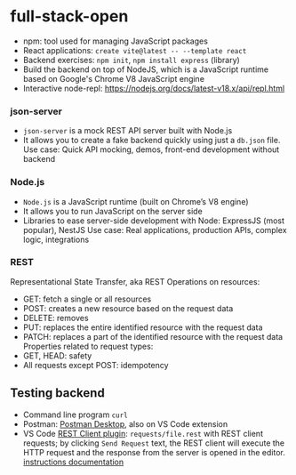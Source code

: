 # full-stack-open

- npm: tool used for managing JavaScript packages
- React applications: `create vite@latest -- --template react`
- Backend exercises: `npm init`, `npm install express` (library)
- Build the backend on top of NodeJS, which is a JavaScript runtime based on Google's Chrome V8 JavaScript engine
- Interactive node-repl: https://nodejs.org/docs/latest-v18.x/api/repl.html

### json-server
- `json-server` is a mock REST API server built with Node.js
- It allows you to create a fake backend quickly using just a `db.json` file.
Use case: Quick API mocking, demos, front-end development without backend

### Node.js
- `Node.js` is a JavaScript runtime (built on Chrome’s V8 engine)
- It allows you to run JavaScript on the server side
- Libraries to ease server-side development with Node: ExpressJS (most popular), NestJS
Use case: Real applications, production APIs, complex logic, integrations


### REST
Representational State Transfer, aka REST
Operations on resources: 
- GET: fetch a single or all resources
- POST: creates a new resource based on the request data
- DELETE: removes
- PUT: replaces the entire identified resource with the request data
- PATCH: replaces a part of the identified resource with the request data
Properties related to request types:
- GET, HEAD: safety
- All requests except POST: idempotency

## Testing backend
- Command line program `curl`
- Postman: [Postman Desktop](https://www.postman.com/), also on VS Code extension
- VS Code [REST Client plugin](https://marketplace.visualstudio.com/items?itemName=humao.rest-client): `requests/file.rest` with REST client requests; by clicking `Send Request` text, the REST client will execute the HTTP request and the response from the server is opened in the editor. [instructions documentation](https://github.com/Huachao/vscode-restclient/blob/master/README.md#usage)